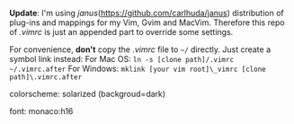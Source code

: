 **Update**: I'm using *janus*(https://github.com/carlhuda/janus) distribution of plug-ins and mappings for my Vim, Gvim and MacVim. Therefore this repo of *.vimrc* is just an appended part to override some settings. 

For convenience, **don't** copy the *.vimrc* file to `~/` directly. Just create a symbol link instead:
        For Mac OS:
                `ln -s [clone path]/.vimrc ~/.vimrc.after`
        For Windows:
                `mklink [your vim root]\_vimrc [clone path]\.vimrc.after`

colorscheme:
        solarized (backgroud=dark)

font:
        monaco:h16
